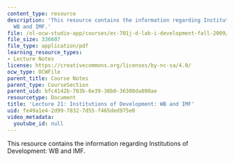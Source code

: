 ```yaml
---
content_type: resource
description: 'This resource contains the information regarding Institutions of Development:
  WB and IMF.'
file: /ol-ocw-studio-app/courses/ec-701j-d-lab-i-development-fall-2009/fe49a1e42d9978327d55f465ded975e0_MITEC_701JF09_lec21_nb.pdf
file_size: 336607
file_type: application/pdf
learning_resource_types:
- Lecture Notes
license: https://creativecommons.org/licenses/by-nc-sa/4.0/
ocw_type: OCWFile
parent_title: Course Notes
parent_type: CourseSection
parent_uid: bfc4142b-703b-6e39-38b0-36308da800ae
resourcetype: Document
title: 'Lecture 21: Institutions of Development: WB and IMF'
uid: fe49a1e4-2d99-7832-7d55-f465ded975e0
video_metadata:
  youtube_id: null
---
```

This resource contains the information regarding Institutions of Development: WB and IMF.